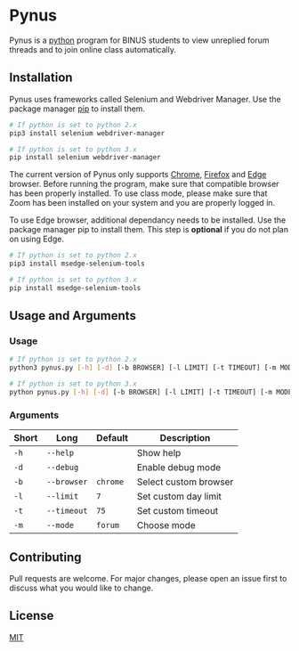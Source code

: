 # Pynus
Pynus is a [python](https://wiki.python.org/moin/BeginnersGuide) program for BINUS students to view unreplied forum threads and to join online class automatically.

## Installation
Pynus uses frameworks called Selenium and Webdriver Manager. Use the package manager [pip](https://pip.pypa.io/en/stable/) to install them.

```bash
# If python is set to python 2.x
pip3 install selenium webdriver-manager

# If python is set to python 3.x
pip install selenium webdriver-manager
```

The current version of Pynus only supports [Chrome](https://www.google.com/chrome/), [Firefox](https://www.mozilla.org/en-US/firefox/new/) and [Edge](https://www.microsoft.com/en-us/edge) browser. Before running the program, make sure that compatible browser has been properly installed. To use class mode, please make sure that Zoom has been installed on your system and you are properly logged in.

To use Edge browser, additional dependancy needs to be installed. Use the package manager pip to install them. This step is **optional** if you do not plan on using Edge.

```bash
# If python is set to python 2.x
pip3 install msedge-selenium-tools

# If python is set to python 3.x
pip install msedge-selenium-tools
```

## Usage and Arguments
### Usage
```bash
# If python is set to python 2.x
python3 pynus.py [-h] [-d] [-b BROWSER] [-l LIMIT] [-t TIMEOUT] [-m MODE]

# If python is set to python 3.x
python pynus.py [-h] [-d] [-b BROWSER] [-l LIMIT] [-t TIMEOUT] [-m MODE]
```
### Arguments
| Short | Long        | Default        | Description           |
| ----- | ----------- | -------------- | --------------------- |
| `-h`  | `--help`    |                | Show help             |
| `-d`  | `--debug`   |                | Enable debug mode     |
| `-b`  | `--browser` | `chrome`       | Select custom browser |
| `-l`  | `--limit`   | `7`            | Set custom day limit  |
| `-t`  | `--timeout` | `75`           | Set custom timeout    |
| `-m`  | `--mode`    | `forum`        | Choose mode           |

## Contributing
Pull requests are welcome. For major changes, please open an issue first to discuss what you would like to change.

## License
[MIT](https://github.com/Fukji/Pynus/blob/main/LICENSE)
